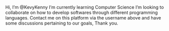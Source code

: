 Hi, I’m @KevyKenny 
I’m currently learning Computer Science
I’m looking to collaborate on how to develop softwares through different programming languages.
Contact me on this platform via the username above and have some discussions pertaining to our goals, Thank you.

<!---
KevyKenny/KevyKenny is a special repository because its `README.md` (this file) appears on your GitHub profile.
You can click the Preview link to take a look at your changes.
--->
